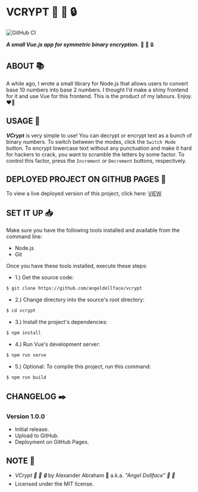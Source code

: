# VCRYPT :ribbon: :scroll: :lock:

![GitHub CI](https://github.com/angeldollface/vcrypt/actions/workflows/vue.yml/badge.svg)

***A small Vue.js app for symmetric binary encryption.*** :ribbon: :scroll: :lock:

## ABOUT :books:

A while ago, I wrote a small library for Node.js that allows users to convert base 10 numbers into base 2 numbers. I thought I'd make a shiny frontend for it and use Vue for this frontend. This is the product of my labours. Enjoy. :heart_on_fire:

## USAGE :hammer:

***VCrypt*** is very simple to use! You can decrypt or encrypt text as a bunch of binary numbers. To switch between the modes, click the `Switch Mode` button. To encrypt lowercase text without any punctuation and make it hard for hackers to crack, you want to scramble the letters by some factor. To control this factor, press the `Increment` or `Decrement` buttons, respectively.

## DEPLOYED PROJECT ON GITHUB PAGES :rocket:

To view a live deployed version of this project, click here: [VIEW](https://blckunicorn.art/vcrypt)

## SET IT UP :inbox_tray:

Make sure you have the following tools installed and available from the command line:

- Node.js
- Git

Once you have these tools installed, execute these steps:

- 1.) Get the source code:

```bash
$ git clone https://github.com/angeldollface/vcrypt
```

- 2.) Change directory into the source's root directory:

```bash
$ cd vcrypt
```

- 3.) Install the project's dependencies:

```bash
$ npm install
```

- 4.) Run Vue's development server:

```bash
$ npm run serve
```

- 5.) Optional: To compile this project, run this command:

```bash
$ npm run build
```


## CHANGELOG :black_nib:

### Version 1.0.0

- Initial release.
- Upload to GitHub.
- Deployment on GitHub Pages.

## NOTE :scroll:

- *VCrypt :ribbon: :scroll: :lock:* by Alexander Abraham :black_heart: a.k.a. *"Angel Dollface" :dolls: :ribbon:*
- Licensed under the MIT license.
